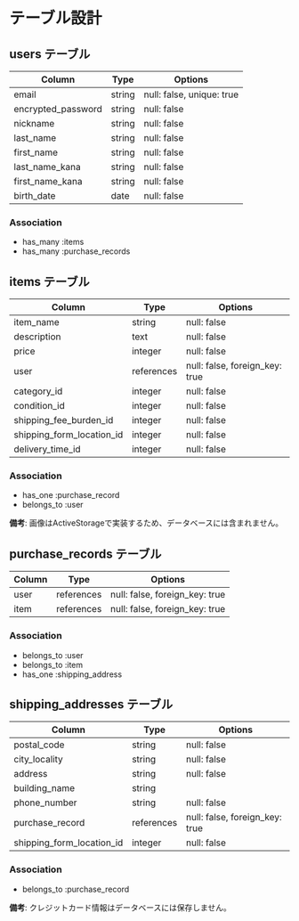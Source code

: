 # テーブル設計

## users テーブル

| Column             | Type    | Options     |
|--------------------|---------|-------------|
| email              | string  | null: false, unique: true |
| encrypted_password | string  | null: false |
| nickname           | string  | null: false |
| last_name          | string  | null: false |
| first_name         | string  | null: false |
| last_name_kana     | string  | null: false |
| first_name_kana    | string  | null: false |
| birth_date         | date    | null: false |

### Association

- has_many :items
- has_many :purchase_records

## items テーブル

| Column                    | Type       | Options     |
|---------------------------|------------|-------------|
| item_name                 | string     | null: false |
| description               | text       | null: false |
| price                     | integer    | null: false |
| user                      | references | null: false, foreign_key: true|
| category_id               | integer    | null: false |
| condition_id              | integer    | null: false |
| shipping_fee_burden_id    | integer    | null: false |
| shipping_form_location_id | integer    | null: false |
| delivery_time_id          | integer    | null: false |

### Association

- has_one :purchase_record
- belongs_to :user

**備考**: 画像はActiveStorageで実装するため、データベースには含まれません。

## purchase_records テーブル

| Column | Type       | Options                        |
|--------|------------|--------------------------------|
| user   | references | null: false, foreign_key: true |
| item   | references | null: false, foreign_key: true |

### Association

- belongs_to :user
- belongs_to :item
- has_one :shipping_address

## shipping_addresses テーブル

| Column                    | Type       | Options     |
|---------------------------|------------|-------------|
| postal_code               | string     | null: false |
| city_locality             | string     | null: false |
| address                   | string     | null: false |
| building_name             | string     |             |
| phone_number              | string     | null: false |
| purchase_record           | references | null: false, foreign_key: true |
| shipping_form_location_id | integer    | null: false |

### Association

- belongs_to :purchase_record

**備考**: クレジットカード情報はデータベースには保存しません。